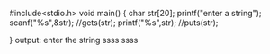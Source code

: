 #include<stdio.h>
void main()
{
    char str[20];
    printf("enter a string");
    scanf("%s",&str);
    //gets(str);
    printf("%s",str);
    //puts(str);
    
}
output:
enter the string
ssss
ssss
